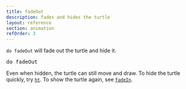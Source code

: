 ```yaml
---
title: fadeOut
description: fades and hides the turtle
layout: reference
section: animation
refOrder: 3
---
```


`do fadeOut` will fade out the turtle and hide it.

<pre data-after='pen red&#13;bk 200' class="jumbo">
do fadeOut
</pre>

Even when hidden, the turtle can still move and
draw.  To hide the turtle quickly, try [`ht`](ht.html).
To show the turtle again, see [`fadeIn`](fadeIn.html).
